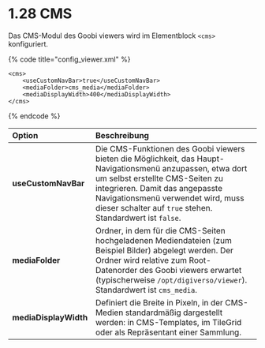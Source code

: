 # 1.28 CMS

Das CMS-Modul des Goobi viewers wird im Elementblock `<cms>` konfiguriert.

{% code title="config\_viewer.xml" %}
```markup
<cms>
    <useCustomNavBar>true</useCustomNavBar>
    <mediaFolder>cms_media</mediaFolder>
    <mediaDisplayWidth>400</mediaDisplayWidth>
</cms>
```
{% endcode %}

| **Option** | Beschreibung |
| :--- | :--- |
| **useCustomNavBar** | Die CMS-Funktionen des Goobi viewers bieten die Möglichkeit, das Haupt-Navigationsmenü anzupassen, etwa dort um selbst erstellte CMS-Seiten zu integrieren. Damit das angepasste Navigationsmenü verwendet wird, muss dieser schalter auf `true` stehen. Standardwert ist `false`. |
| **mediaFolder** | Ordner, in dem für die CMS-Seiten hochgeladenen Mediendateien \(zum Beispiel Bilder\) abgelegt werden. Der Ordner wird relative zum Root-Datenorder des Goobi viewers erwartet \(typischerweise `/opt/digiverso/viewer`\). Standardwert ist `cms_media`. |
| **mediaDisplayWidth** | Definiert die Breite in Pixeln, in der CMS-Medien standardmäßig dargestellt werden: in CMS-Templates, im TileGrid oder als Repräsentant einer Sammlung. |



